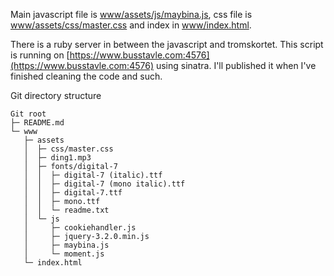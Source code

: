 Main javascript file is [www/assets/js/maybina.js](https://github.com/Strauman/busstavle.com/tree/master/www/assets/js/maybina.js), css file is [www/assets/css/master.css](https://github.com/Strauman/busstavle.com/tree/master/www/assets/css/master.css) and index in [www/index.html](https://github.com/Strauman/busstavle.com/tree/master/www/index.html).

There is a ruby server in between the javascript and tromskortet. This script is running on [https://www.busstavle.com:4576](https://www.busstavle.com:4576) using sinatra.
I'll published it when I've finished cleaning the code and such.

Git directory structure
```
Git root
├─ README.md
└─ www
   ├─ assets
   │  ├─ css/master.css
   │  ├─ ding1.mp3
   │  ├─ fonts/digital-7
   │  │  ├─ digital-7 (italic).ttf
   │  │  ├─ digital-7 (mono italic).ttf
   │  │  ├─ digital-7.ttf
   │  │  ├─ mono.ttf
   │  │  └─ readme.txt
   │  └─ js
   │     ├─ cookiehandler.js
   │     ├─ jquery-3.2.0.min.js
   │     ├─ maybina.js
   │     └─ moment.js
   └─ index.html
```
